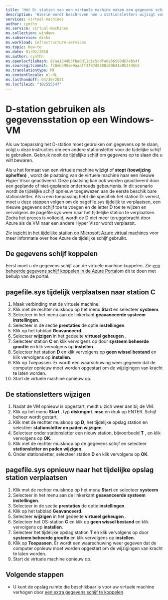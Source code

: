 ```yaml
---
title: 'Het D: station van een virtuele machine maken een gegevens schijf '
description: 'Hierin wordt beschreven hoe u stationsletters wijzigt voor een Windows-VM, zodat u de D: station kunt gebruiken als gegevens station.'
services: virtual-machines
author: cynthn
ms.service: virtual-machines
ms.collection: windows
ms.subservice: disks
ms.workload: infrastructure-services
ms.topic: how-to
ms.date: 01/02/2018
ms.author: cynthn
ms.openlocfilehash: 87aa1344b3fbe0d11c1c5cdfa8a56560d67eb54f
ms.sourcegitcommit: f28ebb95ae9aaaff3f87d8388a09b41e0b3445b5
ms.translationtype: MT
ms.contentlocale: nl-NL
ms.lasthandoff: 03/30/2021
ms.locfileid: "102555547"
---
```

# <a name="use-the-d-drive-as-a-data-drive-on-a-windows-vm"></a>D-station gebruiken als gegevensstation op een Windows-VM
Als uw toepassing het D-station moet gebruiken om gegevens op te slaan, volgt u deze instructies om een andere stationsletter voor de tijdelijke schijf te gebruiken. Gebruik nooit de tijdelijke schijf om gegevens op te slaan die u wilt bewaren.

Als u het formaat van een virtuele machine wijzigt of **stopt (toewijzing opheffen)** , wordt de plaatsing van de virtuele machine naar een nieuwe Hyper Visor geactiveerd. Deze plaatsing kan ook worden geactiveerd door een geplande of niet-geplande onderhouds gebeurtenis. In dit scenario wordt de tijdelijke schijf opnieuw toegewezen aan de eerste beschik bare stationsletter. Als u een toepassing hebt die specifiek het station D: vereist, moet u deze stappen volgen om de pagefile.sys tijdelijk te verplaatsen, een nieuwe gegevens schijf toe te voegen en de letter D toe te wijzen en vervolgens de pagefile.sys weer naar het tijdelijke station te verplaatsen. Zodra het proces is voltooid, wordt de D niet meer teruggebracht door Azure als de VM naar een andere Hyper Visor wordt verplaatst.

Zie [inzicht in het tijdelijke station op Microsoft Azure virtual machines](/archive/blogs/mast/understanding-the-temporary-drive-on-windows-azure-virtual-machines) voor meer informatie over hoe Azure de tijdelijke schijf gebruikt.

## <a name="attach-the-data-disk"></a>De gegevens schijf koppelen
Eerst moet u de gegevens schijf aan de virtuele machine koppelen. Zie [een beheerde gegevens schijf koppelen in de Azure Portal](attach-managed-disk-portal.md)om dit te doen met behulp van de portal.

## <a name="temporarily-move-pagefilesys-to-c-drive"></a>pagefile.sys tijdelijk verplaatsen naar station C
1. Maak verbinding met de virtuele machine. 
2. Klik met de rechter muisknop op het menu **Start** en selecteer **systeem**.
3. Selecteer in het menu aan de linkerkant **geavanceerde systeem instellingen**.
4. Selecteer in de sectie **prestaties** de optie **instellingen**.
5. Klik op het tabblad **Geavanceerd**.
6. Selecteer **wijzigen** in het gedeelte **virtueel geheugen** .
7. Selecteer station **C** en klik vervolgens op door **systeem beheerde grootte** en klik vervolgens op **instellen**.
8. Selecteer het station **D** en klik vervolgens op **geen wissel bestand** en klik vervolgens op **instellen**.
9. Klik op Toepassen. Er wordt een waarschuwing weer gegeven dat de computer opnieuw moet worden opgestart om de wijzigingen van kracht te laten worden.
10. Start de virtuele machine opnieuw op.

## <a name="change-the-drive-letters"></a>De stationsletters wijzigen
1. Nadat de VM opnieuw is opgestart, meldt u zich weer aan bij de VM.
2. Klik op het menu **Start** , typ **diskmgmt. msc** en druk op ENTER. Schijf beheer wordt gestart.
3. Klik met de rechter muisknop op **D**, het tijdelijke opslag station en selecteer **stationsletter en paden wijzigen**.
4. Selecteer onder stationsletter een nieuw station, bijvoorbeeld **T** , en klik vervolgens op **OK**. 
5. Klik met de rechter muisknop op de gegevens schijf en selecteer **stationsletter en paden wijzigen**.
6. Onder stationsletter, selecteer station **D** en klik vervolgens op **OK**. 

## <a name="move-pagefilesys-back-to-the-temporary-storage-drive"></a>pagefile.sys opnieuw naar het tijdelijke opslag station verplaatsen
1. Klik met de rechter muisknop op het menu **Start** en selecteer **systeem**
2. Selecteer in het menu aan de linkerkant **geavanceerde systeem instellingen**.
3. Selecteer in de sectie **prestaties** de optie **instellingen**.
4. Klik op het tabblad **Geavanceerd**.
5. Selecteer **wijzigen** in het gedeelte **virtueel geheugen** .
6. Selecteer het OS-station **C** en klik op **geen wissel bestand** en klik vervolgens op **instellen**.
7. Selecteer het tijdelijke opslag station **T** en klik vervolgens op door **systeem beheerde grootte** en klik vervolgens op **instellen**.
8. Klik op **Toepassen**. Er wordt een waarschuwing weer gegeven dat de computer opnieuw moet worden opgestart om de wijzigingen van kracht te laten worden.
9. Start de virtuele machine opnieuw op.

## <a name="next-steps"></a>Volgende stappen
* U kunt de opslag ruimte die beschikbaar is voor uw virtuele machine verhogen door [een extra gegevens schijf te koppelen](attach-managed-disk-portal.md).
